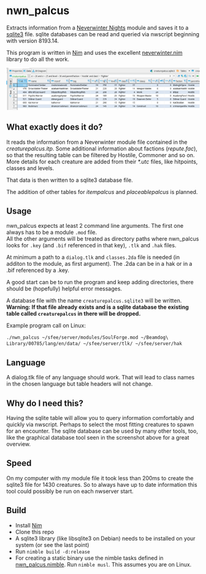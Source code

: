 # nwn_palcus
Extracts information from a [Neverwinter Nights](https://www.beamdog.com/games/neverwinter-nights-enhanced/) module and saves it to a [sqlite3](https://www.sqlite.org/index.html) file. sqlite databases can be read and queried via nwscript beginning with version 8193.14.

This program is written in [Nim](https://nim-lang.org/) and uses the excellent [neverwinter.nim](https://github.com/niv/neverwinter.nim) library to do all the work.

![creaturepalcus.sqlite3 database view in gui](screenshots/creaturepalcus.png)

## What exactly does it do?
It reads the information from a Neverwinter module file contained in the *creaturepalcus.itp*. Some additional information about factions (*repute.fac*), so that the resulting table can be filtered by Hostile, Commoner and so on. More details for each creature are added from their *\*.utc* files, like hitpoints, classes and levels.

That data is then written to a sqlite3 database file.

The addition of other tables for *itempalcus* and *placeablepalcus* is planned.

## Usage
nwn_palcus expects at least 2 command line arguments. The first one always has to be a module `.mod` file.  
All the other arguments will be treated as directory paths where nwn_palcus looks for `.key` (and `.bif` referenced in that key), `.tlk` and `.hak` files.

At minimum a path to a `dialog.tlk` and `classes.2da` file is needed (in additon to the module, as first argument). The .2da can be in a hak or in a .bif referenced by a .key.

A good start can be to run the program and keep adding directories, there should be (hopefully) helpful error messages.

A database file with the name `creaturepalcus.sqlite3` will be written. **Warning: If that file already exists and is a sqlite database the existing table called `creaturepalcus` in there will be dropped.**

Example program call on Linux:
```
./nwn_palcus ~/sfee/server/modules/SoulForge.mod ~/Beamdog\ Library/00785/lang/en/data/ ~/sfee/server/tlk/ ~/sfee/server/hak
```

## Language
A dialog.tlk file of any language should work. That will lead to class names in the chosen language but table headers will not change.

## Why do I need this?
Having the sqlite table will allow you to query information comfortably and quickly via nwscript. Perhaps to select the most fitting creatures to spawn for an encounter. The sqlite database can be used by many other tools, too, like the graphical database tool seen in the screenshot above for a great overview.  

## Speed
On my computer with my module file it took less than 200ms to create the sqlite3 file for 1430 creatures. So to always have up to date information this tool could possibly be run on each nwserver start.

## Build
* Install [Nim](https://nim-lang.org/)
* Clone this repo
* A sqlite3 library (like libsqlite3 on Debian) needs to be installed on your system (or see the last point)
* Run `nimble build -d:release`
* For creating a static binary use the nimble tasks defined in [nwn_palcus.nimble](nwn_palcus.nimble). Run `nimble musl`. This assumes you are on Linux.
